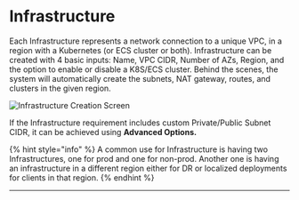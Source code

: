 # Infrastructure

Each Infrastructure represents a network connection to a unique VPC, in a region with a Kubernetes (or ECS cluster or both). Infrastructure can be created with 4 basic inputs: Name, VPC CIDR, Number of AZs, Region, and the option to enable or disable a K8S/ECS cluster. Behind the scenes, the system will automatically create the subnets, NAT gateway, routes, and clusters in the given region.

![Infrastructure Creation Screen](<../../.gitbook/assets/image (12) (4).png>)

If the Infrastructure requirement includes custom Private/Public Subnet CIDR, it can be achieved using  **Advanced Options.**

{% hint style="info" %}
A common use for Infrastructure is having two Infrastructures, one for prod and one for non-prod. Another one is having an infrastructure in a different region either for DR or localized deployments for clients in that region.
{% endhint %}

***
